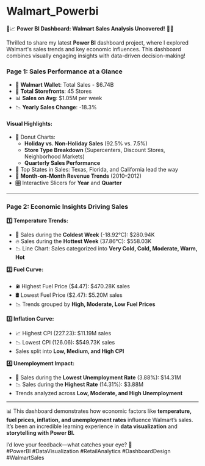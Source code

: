 # Walmart_Powerbi
🌟📈 **Power BI Dashboard: Walmart Sales Analysis Uncovered!** 🛒✨  

Thrilled to share my latest **Power BI** dashboard project, where I explored Walmart's sales trends and key economic influences. This dashboard combines visually engaging insights with data-driven decision-making!  

### **Page 1: Sales Performance at a Glance**  
- 💼 **Walmart Wallet**: Total Sales - $6.74B  
- 🏬 **Total Storefronts**: 45 Stores  
- 📊 **Sales on Avg**: $1.05M per week  
- 📉 **Yearly Sales Change**: -18.3%  

#### **Visual Highlights:**  
- 🍩 Donut Charts:  
  - **Holiday vs. Non-Holiday Sales** (92.5% vs. 7.5%)  
  - **Store Type Breakdown** (Supercenters, Discount Stores, Neighborhood Markets)  
  - **Quarterly Sales Performance**  
- 🌟 Top States in Sales: Texas, Florida, and California lead the way  
- 📅 **Month-on-Month Revenue Trends** (2010–2012)  
- 🎛️ Interactive Slicers for **Year** and **Quarter**  

---

### **Page 2: Economic Insights Driving Sales**  
**1️⃣ Temperature Trends:**  
   - 🥶 Sales during the **Coldest Week** (-18.92°C): $280.94K  
   - 🔥 Sales during the **Hottest Week** (37.86°C): $558.03K  
   - 📉 Line Chart: Sales categorized into **Very Cold, Cold, Moderate, Warm, Hot**  

**2️⃣ Fuel Curve:**  
   - ⛽ Highest Fuel Price ($4.47): $470.28K sales  
   - 🛢️ Lowest Fuel Price ($2.47): $5.20M sales  
   - 📉 Trends grouped by **High, Moderate, Low Fuel Prices**  

**3️⃣ Inflation Curve:**  
   - 📈 Highest CPI (227.23): $11.19M sales  
   - 📉 Lowest CPI (126.06): $549.73K sales  
   - Sales split into **Low, Medium, and High CPI**  

**4️⃣ Unemployment Impact:**  
   - 🤝 Sales during the **Lowest Unemployment Rate** (3.88%): $14.31M  
   - 📉 Sales during the **Highest Rate** (14.31%): $3.88M  
   - Trends analyzed across **Low, Moderate, and High Unemployment**  

---

📊 This dashboard demonstrates how economic factors like **temperature, fuel prices, inflation, and unemployment rates** influence Walmart’s sales. It’s been an incredible learning experience in **data visualization** and **storytelling with Power BI.**  

I’d love your feedback—what catches your eye? 💬  
#PowerBI #DataVisualization #RetailAnalytics #DashboardDesign #WalmartSales 
